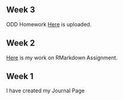 ## Week 3

ODD Homework [Here](ODD_Homework.html) is uploaded. 

## Week 2

[Here](assignment_2.html) is my work on RMarkdown Assignment.

## Week 1

I have created my Journal Page
